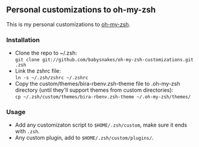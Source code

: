 ## Personal customizations to oh-my-zsh

This is my personal customizations to
[oh-my-zsh](https://github.com/robbyrussell/oh-my-zsh).

### Installation

* Clone the repo to ~/.zsh:  
  `git clone git://github.com/babysnakes/oh-my-zsh-customizations.git
.zsh`
* Link the zshrc file:  
  `ln -s ~/.zsh/zshrc ~/.zshrc`
* Copy the custom/themes/bira-rbenv.zsh-theme file to .oh-my-zsh
  directory (until they'll support themes from custom directories):  
  `cp ~/.zsh/custom/themes/bira-rbenv.zsh-theme ~/.oh-my-zsh/themes/`

### Usage

* Add any customizaton script to `$HOME/.zsh/custom`, make sure it ends
  with `.zsh`.
* Any custom plugin, add to `$HOME/.zsh/custom/plugins/`.
